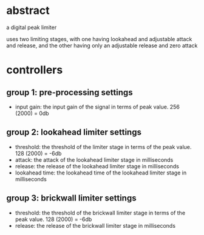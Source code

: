 # abstract

a digital peak limiter

uses two limiting stages, with one having lookahead and adjustable attack and release, and the other having only an adjustable release and zero attack

# controllers

## group 1: pre-processing settings

- input gain: the input gain of the signal in terms of peak value. 256 (2000) = 0db

## group 2: lookahead limiter settings

- threshold: the threshold of the limiter stage in terms of the peak value. 128 (2000) = -6db
- attack: the attack of the lookahead limiter stage in milliseconds
- release: the release of the lookahead limiter stage in milliseconds
- lookahead time: the lookahead time of the lookahead limiter stage in milliseconds

## group 3: brickwall limiter settings

- threshold: the threshold of the brickwall limiter stage in terms of the peak value. 128 (2000) = -6db
- release: the release of the brickwall limiter stage in milliseconds
